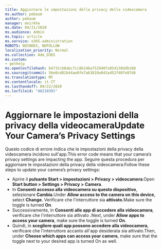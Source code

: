 ```yaml
---
title: Aggiornare le impostazioni della privacy della videocamera
ms.author: pebaum
author: pebaum
manager: mnirkhe
ms.date: 04/21/2020
ms.audience: Admin
ms.topic: article
ms.service: o365-administration
ROBOTS: NOINDEX, NOFOLLOW
localization_priority: Normal
ms.collection: Adm_O365
ms.custom:
- gethelp
ms.openlocfilehash: b4731cb8abc7cc8b146a752940fa954138ddb188
ms.sourcegitcommit: 56e0cd81b44ae8fe7a63810a043a452f407e87d6
ms.translationtype: MT
ms.contentlocale: it-IT
ms.lasthandoff: 09/22/2020
ms.locfileid: "48210391"
---
```

# <a name="update-your-cameras-privacy-settings"></a><span data-ttu-id="ace9e-102">Aggiornare le impostazioni della privacy della videocamera</span><span class="sxs-lookup"><span data-stu-id="ace9e-102">Update Your Camera’s Privacy Settings</span></span>

<span data-ttu-id="ace9e-103">Questo codice di errore indica che le impostazioni della privacy della videocamera incidono sull'app.</span><span class="sxs-lookup"><span data-stu-id="ace9e-103">This error code means that your camera’s privacy settings are impacting the app.</span></span> <span data-ttu-id="ace9e-104">Seguire questa procedura per aggiornare le impostazioni della privacy della videocamera:</span><span class="sxs-lookup"><span data-stu-id="ace9e-104">Follow these steps to update your camera’s privacy settings:</span></span>

- <span data-ttu-id="ace9e-105">Aprire il **pulsante Start > impostazioni > Privacy > videocamera**.</span><span class="sxs-lookup"><span data-stu-id="ace9e-105">Open **Start button > Settings > Privacy > Camera**.</span></span>
- <span data-ttu-id="ace9e-106">In **Consenti accesso alla videocamera su questo dispositivo**, selezionare **Cambia**.</span><span class="sxs-lookup"><span data-stu-id="ace9e-106">Under **Allow access to the camera on this device**, select **Change**.</span></span> <span data-ttu-id="ace9e-107">Verificare che l'interruttore sia **attivato.**</span><span class="sxs-lookup"><span data-stu-id="ace9e-107">Make sure the toggle is turned **On**.</span></span>
- <span data-ttu-id="ace9e-108">Successivamente, in **Consenti alle app di accedere alla videocamera**, verificare che l'interruttore sia attivato **.**</span><span class="sxs-lookup"><span data-stu-id="ace9e-108">Next, under **Allow apps to access your camera**, make sure the toggle is turned **On**.</span></span>
- <span data-ttu-id="ace9e-109">Quindi, in **scegliere quali app possono accedere alla videocamera**, verificare che l'interruttore accanto all'app desiderata sia attivato.</span><span class="sxs-lookup"><span data-stu-id="ace9e-109">Then, under **Choose which apps can access your camera**, make sure that the toggle next to your desired app is turned On as well.</span></span>
